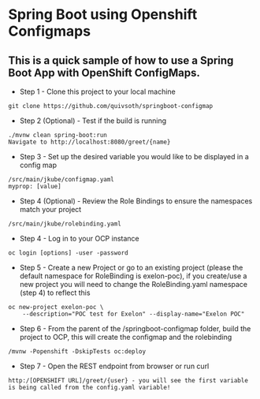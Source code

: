 # Spring Boot using Openshift Configmaps

## This is a quick sample of how to use a Spring Boot App with OpenShift ConfigMaps.

- Step 1 - Clone this project to your local machine
```
git clone https://github.com/quivsoth/springboot-configmap
```

- Step 2 (Optional) - Test if the build is running
```
./mvnw clean spring-boot:run
Navigate to http://localhost:8080/greet/{name}
```

- Step 3 - Set up the desired variable you would like to be displayed in a config map
```
/src/main/jkube/configmap.yaml
myprop: [value]
```

- Step 4 (Optional) - Review the Role Bindings to ensure the namespaces match your project
```
/src/main/jkube/rolebinding.yaml
```

- Step 4 - Log in to your OCP instance
```
oc login [options] -user -password
```

- Step 5 - Create a new Project or go to an existing project (please the default namespace for RoleBinding is exelon-poc), if you create/use a new project you will need to change the RoleBinding.yaml namespace (step 4) to reflect this
```
oc new-project exelon-poc \
    --description="POC test for Exelon" --display-name="Exelon POC"
```

- Step 6 - From the parent of the /springboot-configmap folder, build the project to OCP, this will create the configmap and the rolebinding
```
/mvnw -Popenshift -DskipTests oc:deploy
```

- Step 7 - Open the REST endpoint from browser or run curl
```
http:/[OPENSHIFT URL]/greet/{user} - you will see the first variable is being called from the config.yaml variable!
```
